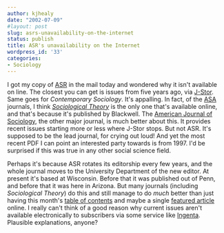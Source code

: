 ```yaml
---
author: kjhealy
date: "2002-07-09"
#layout: post
slug: asrs-unavailability-on-the-internet
status: publish
title: ASR's unavailability on the Internet
wordpress_id: '33'
categories:
- Sociology
---
```


I got my copy of [ASR](http://www.pop.psu.edu/ASR/asr.htm) in the mail today and wondered why it isn't available on line. The closest you can get is issues from five years ago, via [J-Stor](http://www.jstor.org). Same goes for *Contemporary Sociology*. It's appalling. In fact, of the [ASA](http://www.asanet.org) journals, I think [*Sociological Theory*](http://www.ingenta.com/journals/browse/bpl/soth) is the only one that's available online, and that's because it's published by Blackwell. The [American Journal of Sociology](http://www.journals.uchicago.edu/AJS/home.html), the other major journal, is much better about this. It provides recent issues starting more or less where J-Stor stops. But not ASR. It's supposed to be the lead journal, for crying out loud! And yet the most recent PDF I can point an interested party towards is from 1997. I'd be surprised if this was true in any other social science field.

Perhaps it's because ASR rotates its editorship every few years, and the whole journal moves to the University Department of the new editor. At present it's based at Wisconsin. Before that it was published out of Penn, and before that it was here in Arizona. But many journals (including *Sociological Theory*) do this and still manage to do *much* better than just having this month's [table of contents](http://www.pop.psu.edu/ASR/toc023.htm) and maybe a single [featured article](http://www.asanet.org/pubs/pubs.html) online. I really can't think of a good reason why current issues aren't available electronically to subscribers via some service like [Ingenta](http://www.ingenta.com). Plausible explanations, anyone?
